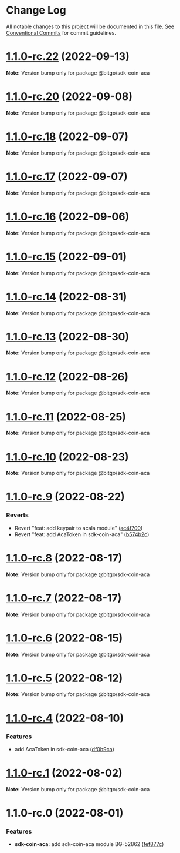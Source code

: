 # Change Log

All notable changes to this project will be documented in this file.
See [Conventional Commits](https://conventionalcommits.org) for commit guidelines.

# [1.1.0-rc.22](https://github.com/BitGo/BitGoJS/compare/@bitgo/sdk-coin-aca@1.1.0-rc.21...@bitgo/sdk-coin-aca@1.1.0-rc.22) (2022-09-13)

**Note:** Version bump only for package @bitgo/sdk-coin-aca





# [1.1.0-rc.20](https://github.com/BitGo/BitGoJS/compare/@bitgo/sdk-coin-aca@1.1.0-rc.19...@bitgo/sdk-coin-aca@1.1.0-rc.20) (2022-09-08)

**Note:** Version bump only for package @bitgo/sdk-coin-aca





# [1.1.0-rc.18](https://github.com/BitGo/BitGoJS/compare/@bitgo/sdk-coin-aca@1.1.0-rc.17...@bitgo/sdk-coin-aca@1.1.0-rc.18) (2022-09-07)

**Note:** Version bump only for package @bitgo/sdk-coin-aca





# [1.1.0-rc.17](https://github.com/BitGo/BitGoJS/compare/@bitgo/sdk-coin-aca@1.1.0-rc.16...@bitgo/sdk-coin-aca@1.1.0-rc.17) (2022-09-07)

**Note:** Version bump only for package @bitgo/sdk-coin-aca





# [1.1.0-rc.16](https://github.com/BitGo/BitGoJS/compare/@bitgo/sdk-coin-aca@1.1.0-rc.15...@bitgo/sdk-coin-aca@1.1.0-rc.16) (2022-09-06)

**Note:** Version bump only for package @bitgo/sdk-coin-aca





# [1.1.0-rc.15](https://github.com/BitGo/BitGoJS/compare/@bitgo/sdk-coin-aca@1.1.0-rc.14...@bitgo/sdk-coin-aca@1.1.0-rc.15) (2022-09-01)

**Note:** Version bump only for package @bitgo/sdk-coin-aca





# [1.1.0-rc.14](https://github.com/BitGo/BitGoJS/compare/@bitgo/sdk-coin-aca@1.1.0-rc.13...@bitgo/sdk-coin-aca@1.1.0-rc.14) (2022-08-31)

**Note:** Version bump only for package @bitgo/sdk-coin-aca





# [1.1.0-rc.13](https://github.com/BitGo/BitGoJS/compare/@bitgo/sdk-coin-aca@1.1.0-rc.12...@bitgo/sdk-coin-aca@1.1.0-rc.13) (2022-08-30)

**Note:** Version bump only for package @bitgo/sdk-coin-aca





# [1.1.0-rc.12](https://github.com/BitGo/BitGoJS/compare/@bitgo/sdk-coin-aca@1.1.0-rc.11...@bitgo/sdk-coin-aca@1.1.0-rc.12) (2022-08-26)

**Note:** Version bump only for package @bitgo/sdk-coin-aca





# [1.1.0-rc.11](https://github.com/BitGo/BitGoJS/compare/@bitgo/sdk-coin-aca@1.1.0-rc.10...@bitgo/sdk-coin-aca@1.1.0-rc.11) (2022-08-25)

**Note:** Version bump only for package @bitgo/sdk-coin-aca





# [1.1.0-rc.10](https://github.com/BitGo/BitGoJS/compare/@bitgo/sdk-coin-aca@1.1.0-rc.9...@bitgo/sdk-coin-aca@1.1.0-rc.10) (2022-08-23)

**Note:** Version bump only for package @bitgo/sdk-coin-aca





# [1.1.0-rc.9](https://github.com/BitGo/BitGoJS/compare/@bitgo/sdk-coin-aca@1.1.0-rc.8...@bitgo/sdk-coin-aca@1.1.0-rc.9) (2022-08-22)


### Reverts

* Revert "feat: add keypair to acala module" ([ac4f700](https://github.com/BitGo/BitGoJS/commit/ac4f7001f7e77e6bfce4bb49d7fe4307d51c70b7))
* Revert "feat: add AcaToken in sdk-coin-aca" ([b574b2c](https://github.com/BitGo/BitGoJS/commit/b574b2c521b5a2152da4dbf327dddaeed47ef26d))





# [1.1.0-rc.8](https://github.com/BitGo/BitGoJS/compare/@bitgo/sdk-coin-aca@1.1.0-rc.7...@bitgo/sdk-coin-aca@1.1.0-rc.8) (2022-08-17)

**Note:** Version bump only for package @bitgo/sdk-coin-aca





# [1.1.0-rc.7](https://github.com/BitGo/BitGoJS/compare/@bitgo/sdk-coin-aca@1.1.0-rc.6...@bitgo/sdk-coin-aca@1.1.0-rc.7) (2022-08-17)

**Note:** Version bump only for package @bitgo/sdk-coin-aca





# [1.1.0-rc.6](https://github.com/BitGo/BitGoJS/compare/@bitgo/sdk-coin-aca@1.1.0-rc.5...@bitgo/sdk-coin-aca@1.1.0-rc.6) (2022-08-15)

**Note:** Version bump only for package @bitgo/sdk-coin-aca





# [1.1.0-rc.5](https://github.com/BitGo/BitGoJS/compare/@bitgo/sdk-coin-aca@1.1.0-rc.4...@bitgo/sdk-coin-aca@1.1.0-rc.5) (2022-08-12)

**Note:** Version bump only for package @bitgo/sdk-coin-aca





# [1.1.0-rc.4](https://github.com/BitGo/BitGoJS/compare/@bitgo/sdk-coin-aca@1.1.0-rc.3...@bitgo/sdk-coin-aca@1.1.0-rc.4) (2022-08-10)


### Features

* add AcaToken in sdk-coin-aca ([df0b9ca](https://github.com/BitGo/BitGoJS/commit/df0b9caf5cf4163b6b9a1f22f757e416d6721fba))





# [1.1.0-rc.1](https://github.com/BitGo/BitGoJS/compare/@bitgo/sdk-coin-aca@1.1.0-rc.0...@bitgo/sdk-coin-aca@1.1.0-rc.1) (2022-08-02)

**Note:** Version bump only for package @bitgo/sdk-coin-aca





# 1.1.0-rc.0 (2022-08-01)


### Features

* **sdk-coin-aca:** add sdk-coin-aca module BG-52862 ([fef877c](https://github.com/BitGo/BitGoJS/commit/fef877c0ef9019d90dd91fabd3517b2335c49267))
